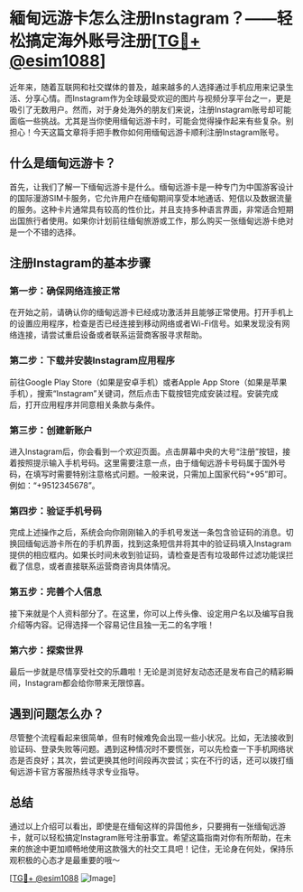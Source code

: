 # 緬甸远游卡怎么注册Instagram？——轻松搞定海外账号注册[[TG💪+ @esim1088](https://t.me/s/esim1088)]

近年来，随着互联网和社交媒体的普及，越来越多的人选择通过手机应用来记录生活、分享心情。而Instagram作为全球最受欢迎的图片与视频分享平台之一，更是吸引了无数用户。然而，对于身处海外的朋友们来说，注册Instagram账号却可能面临一些挑战。尤其是当你使用缅甸远游卡时，可能会觉得操作起来有些复杂。别担心！今天这篇文章将手把手教你如何用缅甸远游卡顺利注册Instagram账号。

## 什么是缅甸远游卡？

首先，让我们了解一下缅甸远游卡是什么。缅甸远游卡是一种专门为中国游客设计的国际漫游SIM卡服务，它允许用户在缅甸期间享受本地通话、短信以及数据流量的服务。这种卡片通常具有较高的性价比，并且支持多种语言界面，非常适合短期出国旅行者使用。如果你计划前往缅甸旅游或工作，那么购买一张缅甸远游卡绝对是一个不错的选择。

## 注册Instagram的基本步骤

### 第一步：确保网络连接正常

在开始之前，请确认你的缅甸远游卡已经成功激活并且能够正常使用。打开手机上的设置应用程序，检查是否已经连接到移动网络或者Wi-Fi信号。如果发现没有网络连接，请尝试重启设备或者联系运营商客服寻求帮助。

### 第二步：下载并安装Instagram应用程序

前往Google Play Store（如果是安卓手机）或者Apple App Store（如果是苹果手机），搜索“Instagram”关键词，然后点击下载按钮完成安装过程。安装完成后，打开应用程序并同意相关条款与条件。

### 第三步：创建新账户

进入Instagram后，你会看到一个欢迎页面。点击屏幕中央的大号“注册”按钮，接着按照提示输入手机号码。这里需要注意一点，由于缅甸远游卡号码属于国外号码，在填写时需要特别注意格式问题。一般来说，只需加上国家代码“+95”即可。例如：“+9512345678”。

### 第四步：验证手机号码

完成上述操作之后，系统会向你刚刚输入的手机号发送一条包含验证码的消息。切换回缅甸远游卡所在的手机界面，找到这条短信并将其中的验证码填入Instagram提供的相应框内。如果长时间未收到验证码，请检查是否有垃圾邮件过滤功能误拦截了信息，或者直接联系运营商咨询具体情况。

### 第五步：完善个人信息

接下来就是个人资料部分了。在这里，你可以上传头像、设定用户名以及编写自我介绍等内容。记得选择一个容易记住且独一无二的名字哦！

### 第六步：探索世界

最后一步就是尽情享受社交的乐趣啦！无论是浏览好友动态还是发布自己的精彩瞬间，Instagram都会给你带来无限惊喜。

## 遇到问题怎么办？

尽管整个流程看起来很简单，但有时候难免会出现一些小状况。比如，无法接收到验证码、登录失败等问题。遇到这种情况时不要慌张，可以先检查一下手机网络状态是否良好；其次，尝试更换其他时间段再次尝试；实在不行的话，还可以拨打缅甸远游卡官方客服热线寻求专业指导。

## 总结

通过以上介绍可以看出，即使是在缅甸这样的异国他乡，只要拥有一张缅甸远游卡，就可以轻松搞定Instagram账号注册事宜。希望这篇指南对你有所帮助，在未来的旅途中更加顺畅地使用这款强大的社交工具吧！记住，无论身在何处，保持乐观积极的心态才是最重要的哦～

[[TG💪+ @esim1088](https://t.me/s/esim1088) ![Image](https://i.postimg.cc/4NQfJmqS/Snipaste-2025-05-13-00-14-12.png)]